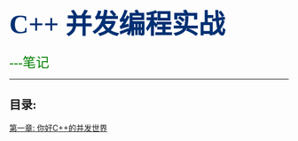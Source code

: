 # <font face="楷体" size=8 color=rgb(23,13,73)>C++ 并发编程实战</font>
<font face="楷体" size=5 color=green>---笔记</font>

-----------
## <font face="楷体">目录:</font>
[第一章: 你好C++的并发世界](#Chapter1)


<span id="Chapter1"><!--Chapter1--></span>

##   


